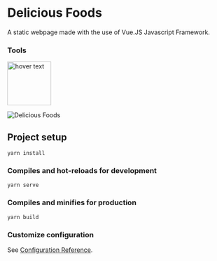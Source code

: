 # Delicious Foods

A static webpage made with the use of Vue.JS Javascript Framework.

### Tools

<img src="https://upload.wikimedia.org/wikipedia/commons/thumb/9/95/Vue.js_Logo_2.svg/1200px-Vue.js_Logo_2.svg.png" width="100" height="100" title="hover text">

![Delicious Foods](https://cdn.dribbble.com/users/674925/screenshots/4595358/197307874647470883.png?compress=1&resize=800x600)

## Project setup
```
yarn install
```

### Compiles and hot-reloads for development
```
yarn serve
```

### Compiles and minifies for production
```
yarn build
```

### Customize configuration
See [Configuration Reference](https://cli.vuejs.org/config/).
